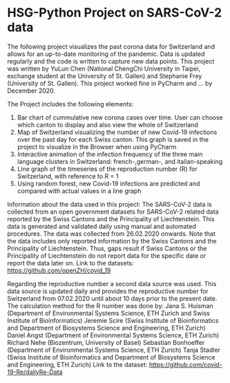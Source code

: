 # HSG-Python Project on SARS-CoV-2 data

The following project visualizes the past corona data for Switzerland and allows for an up-to-date monitoring
of the pandemic. Data is updated regularly and the code is written to capture new data points.
This project was written by YuLun Chen (National ChengChi University in Taipei, exchange student at the
University of St. Gallen) and Stephanie Frey (University of St. Gallen).
This project worked fine in PyCharm and ... by December 2020.

The Project includes the following elements:
1. Bar chart of cummulative new corona cases over time. User can choose which canton to display and also view the whole of Switzerland
2. Map of Switzerland visualizing the number of new Covid-19 infections over the past day for each Swiss canton. This graph is saved in the project to visualize in the Browser when using PyCharm
3. Interactive animation of the infection frequency of the three main language clusters in Switzerland: french-,german-, and italian-speaking
4. Line graph of the timeseries of the reproduction number (R) for Switzerland, with reference to R = 1
5. Using random forest, new Covid-19 infections are predicted and compared with actual values in a line graph

Information about the data used in this project:
The SARS-CoV-2 data is collected from an open government datasets for SARS-CoV-2 related data reported by the 
Swiss Cantons and the Principality of Liechtenstein. This data is generated and validated daily using manual and 
automated procedures. The data was collected from 26.02.2020 onwards. Note that the data includes only reported 
information by the Swiss Cantons and the Principality of Liechtenstein. Thus, gaps result if Swiss Cantons or the 
Principality of Liechtenstein do not report data for the specific date or report the data later on.
Link to the datasets: https://github.com/openZH/covid_19

Regarding the reproductive number a second data source was used. This data source is updated daily and
provides the reproductive number for Switzerland from 07.02.2020 until about 10 days prior to the present date.
The calculation method for the R number was done by:
Jana S. Huisman (Department of Environmental Systems Science, ETH Zurich and Swiss Institute of Bioinformatics)
Jeremie Scire (Swiss Institute of Bioinformatics and Department of Biosystems Science and Engineering, ETH Zurich)
Daniel Angst (Department of Environmental Systems Science, ETH Zurich)
Richard Nehe (Biozentrum, University of Basel)
Sebastian Bonhoeffer (Department of Environmental Systems Science, ETH Zurich)
Tanja Stadler (Swiss Institute of Bioinformatics and Department of Biosystems Science and Engineering, ETH Zurich)
Link to the dataset: https://github.com/covid-19-Re/dailyRe-Data